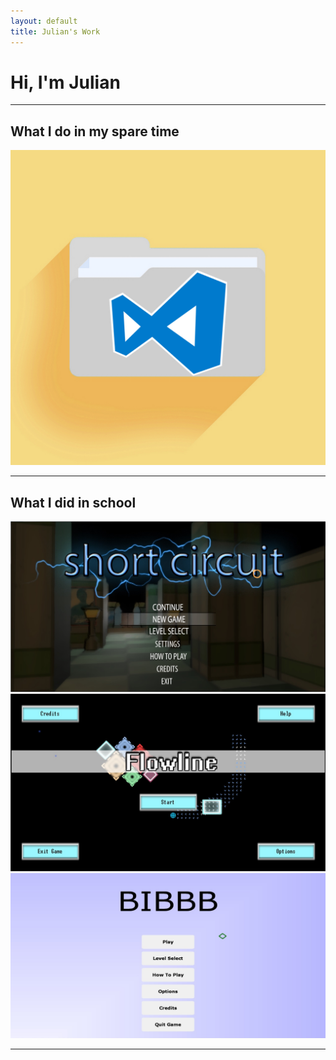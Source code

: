 ```yaml
---
layout: default
title: Julian's Work
---
```

# Hi, I'm Julian

---

## What I do in my spare time

<html>
    <div class="menuGrid">
        <a class="thumb" href="/projects/personal/vscode_fileexplorer">
            <img src="/files/images/folderIcon.jpg" alt="VSCode File Explorer">
        </a>
    </div>
</html>

---

## What I did in school

<html>
    <div class="menuGrid">
        <a class="thumb" href="/projects/school/shortcircuit"><img src="/files/images/ShortCircuit_1.jpg" alt="ShortCircuit"></a>
        <a class="thumb" href="/projects/school/flowline"><img src="/files/images/Flowline_1.jpg" alt="FlowLine"></a>
        <a class="thumb" href="/projects/school/bibbb"><img src="/files/images/BIBBB_1.jpg" alt="BIBBB"></a>
    </div>
</html>

---
